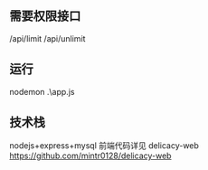 ## 需要权限接口
/api/limit
/api/unlimit

## 运行
nodemon .\app.js

## 技术栈
nodejs+express+mysql
前端代码详见 delicacy-web
 https://github.com/mintr0128/delicacy-web